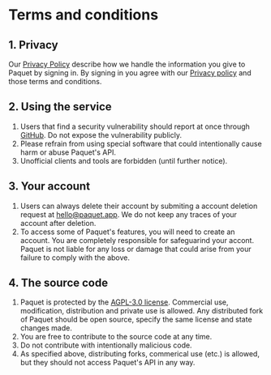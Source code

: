 # Terms and conditions

## 1. Privacy

Our [Privacy Policy](https://paquet.app/privacy) describe how
we handle the information you give to Paquet by signing in. By signing
in you agree with our [Privacy policy](https://paquet.app/privacy) and those
terms and conditions.

## 2. Using the service

1. Users that find a security vulnerability should report at once through
   [GitHub](https://github.com/notangelmario/paquet/security/advisories/new).
   Do not expose the vulnerability publicly.
2. Please refrain from using special software that could intentionally
   cause harm or abuse Paquet's API.
3. Unofficial clients and tools are forbidden (until further notice).

## 3. Your account

1. Users can always delete their account by submiting a account deletion
   request at [hello@paquet.app](mailto:hello@paquet.app). We do not
   keep any traces of your account after deletion.
2. To access some of Paquet's features, you will need to create an account.
   You are completely responsible for safeguarind your accont. Paquet is not
   liable for any loss or damage that could arise from your failure to comply
   with the above.

## 4. The source code

1. Paquet is protected by the [AGPL-3.0 license](https://github.com/notangelmario/paquet/blob/main/LICENSE).
   Commercial use, modification, distribution and private use is allowed. Any distributed fork
   of Paquet should be open source, specify the same license and state changes made.
2. You are free to contribute to the source code at any time.
3. Do not contribute with intentionally malicious code.
4. As specified above, distributing forks, commerical use (etc.) is allowed, but
   they should not access Paquet's API in any way.
